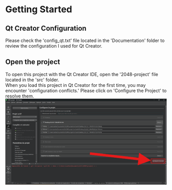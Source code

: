 # Getting Started
## Qt Creator Configuration
Please check the 'config_qt.txt' file located in the 'Documentation' folder to review the configuration I used for Qt Creator.

## Open the project
To open this project with the Qt Creator IDE, open the '2048-project' file located in the 'src' folder.  
When you load this project in Qt Creator for the first time, you may encounter 'configuration conflicts.' Please click on 'Configure the Project' to resolve them.  
![tt](assets/images/config.png)
